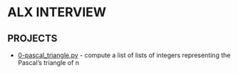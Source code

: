 # ALX INTERVIEW

## PROJECTS

- [0-pascal_triangle.py](/0x00-pascal_triangle/0-pascal_triangle.py) - compute a list of lists of integers representing the Pascal’s triangle of n
